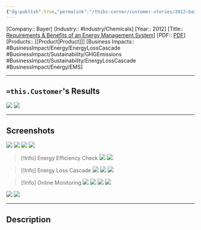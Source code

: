 ```yaml
---
{"dg-publish":true,"permalink":"/thibs-corner/customer-stories/2012-bayer-requirements-and-benefits-of-an-energy-management-system/","noteIcon":""}
---
```


[Company:: Bayer]
[Industry:: #Industry/Chemicals]
[Year:: 2012]
[Title:: [Requirements & Benefits of an Energy Management System](https://resources.osisoft.com/presentations/requirements-and-benefits-of-an-energy-management-system-in-the-chemical-industry/)]
[PDF:: [PDF](https://cdn.osisoft.com/corp/en/media/presentations/2012/RegionalSeminars/Germany/PDF/RS2012_DACH_Frankfurt_Bayer_MaterialScience_Then_Energy_Management_BayerMaterialScience.pdf)]
[Products:: [[Product\|Product]]]
[Business Impacts:: #BusinessImpact/Energy/EnergyLossCascade #BusinessImpact/Sustainability/GHGEmissions 
#BusinessImpact/Sustainability/EnergyLossCascade #BusinessImpact/Energy/EMS]
 

---
## `=this.Customer`'s Results
![](https://i.imgur.com/ojnWqQw.png)
![](https://i.imgur.com/KmqAcb0.png)

---
## Screenshots
![](https://i.imgur.com/b5QYuxg.png)
![](https://i.imgur.com/wFykH6q.png)
![](https://i.imgur.com/D2Go29q.png)
![](https://i.imgur.com/sBrhiSl.png)

> [!Info] Energy Efficiency Check
> ![](https://i.imgur.com/vy8j3x8.png)
> ![](https://i.imgur.com/5iFAuV7.png)

> [!Info] Energy Loss Cascade
![](https://i.imgur.com/pIYrmuR.png)
![](https://i.imgur.com/dwQdFnB.png)
![](https://i.imgur.com/hyVA6iU.png)


> [!Info] Online Monitoring
> ![](https://i.imgur.com/N8YwPg2.png)
> ![](https://i.imgur.com/5XiYqY6.png)
> ![](https://i.imgur.com/rr6Svc4.png)
> ![](https://i.imgur.com/jL7v5iK.png)

![](https://i.imgur.com/0BwuFg3.png)
![](https://i.imgur.com/pn78pgf.png)


---
## Description